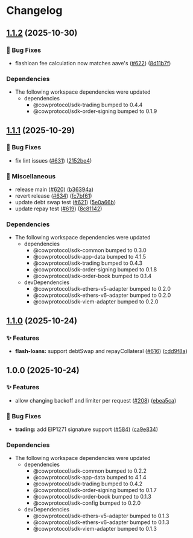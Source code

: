 # Changelog

## [1.1.2](https://github.com/cowprotocol/cow-sdk/compare/sdk-flash-loans-v1.1.1...sdk-flash-loans-v1.1.2) (2025-10-30)


### 🐛 Bug Fixes

* flashloan fee calculation now matches aave's ([#622](https://github.com/cowprotocol/cow-sdk/issues/622)) ([8d11b7f](https://github.com/cowprotocol/cow-sdk/commit/8d11b7fbbc8ff797253f26772a0e5c940286f2d9))


### Dependencies

* The following workspace dependencies were updated
  * dependencies
    * @cowprotocol/sdk-trading bumped to 0.4.4
    * @cowprotocol/sdk-order-signing bumped to 0.1.9

## [1.1.1](https://github.com/cowprotocol/cow-sdk/compare/sdk-flash-loans-v1.1.0...sdk-flash-loans-v1.1.1) (2025-10-29)


### 🐛 Bug Fixes

* fix lint issues ([#631](https://github.com/cowprotocol/cow-sdk/issues/631)) ([2152be4](https://github.com/cowprotocol/cow-sdk/commit/2152be4f75017f033ca7eba0959d82691cef6ee3))


### 🔧 Miscellaneous

* release main ([#620](https://github.com/cowprotocol/cow-sdk/issues/620)) ([b36394a](https://github.com/cowprotocol/cow-sdk/commit/b36394a2ba38957edb47ffc4451ea6624d66737b))
* revert release ([#634](https://github.com/cowprotocol/cow-sdk/issues/634)) ([fc7bf61](https://github.com/cowprotocol/cow-sdk/commit/fc7bf61444619d4b2c3a3dd55b7ce52c197b1878))
* update debt swap test ([#621](https://github.com/cowprotocol/cow-sdk/issues/621)) ([5e0a66b](https://github.com/cowprotocol/cow-sdk/commit/5e0a66b2d7a8c34adf4dc50e3640f462a1e13188))
* update repay test ([#619](https://github.com/cowprotocol/cow-sdk/issues/619)) ([8c81142](https://github.com/cowprotocol/cow-sdk/commit/8c81142197e0b05c73ac7bf84cb9ccd022171d64))


### Dependencies

* The following workspace dependencies were updated
  * dependencies
    * @cowprotocol/sdk-common bumped to 0.3.0
    * @cowprotocol/sdk-app-data bumped to 4.1.5
    * @cowprotocol/sdk-trading bumped to 0.4.3
    * @cowprotocol/sdk-order-signing bumped to 0.1.8
    * @cowprotocol/sdk-order-book bumped to 0.1.4
  * devDependencies
    * @cowprotocol/sdk-ethers-v5-adapter bumped to 0.2.0
    * @cowprotocol/sdk-ethers-v6-adapter bumped to 0.2.0
    * @cowprotocol/sdk-viem-adapter bumped to 0.2.0

## [1.1.0](https://github.com/cowprotocol/cow-sdk/compare/sdk-flash-loans-v1.0.0...sdk-flash-loans-v1.1.0) (2025-10-24)


### ✨ Features

* **flash-loans:** support debtSwap and repayCollateral ([#616](https://github.com/cowprotocol/cow-sdk/issues/616)) ([cdd9f8a](https://github.com/cowprotocol/cow-sdk/commit/cdd9f8a3fdc73be56d727f0ec320c2f11516f778))

## 1.0.0 (2025-10-24)


### ✨ Features

* allow changing backoff and limiter per request ([#208](https://github.com/cowprotocol/cow-sdk/issues/208)) ([ebea5ca](https://github.com/cowprotocol/cow-sdk/commit/ebea5ca0858aeb89ae3e5d5407c8903c3ca5178d))


### 🐛 Bug Fixes

* **trading:** add EIP1271 signature support ([#584](https://github.com/cowprotocol/cow-sdk/issues/584)) ([ca9e834](https://github.com/cowprotocol/cow-sdk/commit/ca9e834e2b0edf8a757e01383b2218d5ecfbe25e))


### Dependencies

* The following workspace dependencies were updated
  * dependencies
    * @cowprotocol/sdk-common bumped to 0.2.2
    * @cowprotocol/sdk-app-data bumped to 4.1.4
    * @cowprotocol/sdk-trading bumped to 0.4.2
    * @cowprotocol/sdk-order-signing bumped to 0.1.7
    * @cowprotocol/sdk-order-book bumped to 0.1.3
    * @cowprotocol/sdk-config bumped to 0.2.0
  * devDependencies
    * @cowprotocol/sdk-ethers-v5-adapter bumped to 0.1.3
    * @cowprotocol/sdk-ethers-v6-adapter bumped to 0.1.3
    * @cowprotocol/sdk-viem-adapter bumped to 0.1.3
